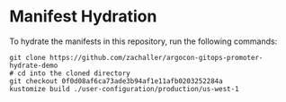 # Manifest Hydration

To hydrate the manifests in this repository, run the following commands:

```shell
git clone https://github.com/zachaller/argocon-gitops-promoter-hydrate-demo
# cd into the cloned directory
git checkout 0f0d08af6ca73ade3b94af1e11afb0203252284a
kustomize build ./user-configuration/production/us-west-1
```
